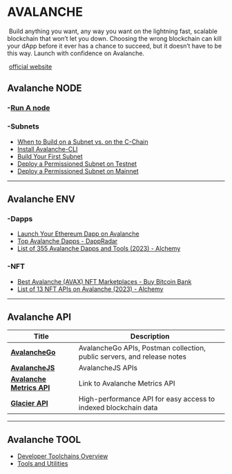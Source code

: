 # AVALANCHE

​	Build anything you want, any way you want on the lightning fast, scalable blockchain that won’t let you down. Choosing the wrong blockchain can kill your dApp before it ever has a chance to succeed, but it doesn’t have to be this way. Launch with confidence on Avalanche.

​	[official website](https://www.avax.network/)

## Avalanche NODE

### -[Run A node](https://docs.avax.network/nodes)

### -Subnets

- [When to Build on a Subnet vs. on the C-Chain](https://docs.avax.network/subnets/when-to-use-subnet-vs-c-chain)
- [Install Avalanche-CLI](https://docs.avax.network/subnets/install-avalanche-cli)
- [Build Your First Subnet](https://docs.avax.network/subnets/build-first-subnet)
- [Deploy a Permissioned Subnet on Testnet](https://docs.avax.network/subnets/create-a-fuji-subnet)
- [Deploy a Permissioned Subnet on Mainnet](https://docs.avax.network/subnets/create-a-mainnet-subnet)

------

## Avalanche ENV

### -Dapps

- [Launch Your Ethereum Dapp on Avalanche](https://docs.avax.network/dapps/launch-your-ethereum-dapp)
- [Top Avalanche Dapps - DappRadar](https://dappradar.com/rankings/protocol/avalanche)
- [List of 355 Avalanche Dapps and Tools (2023) - Alchemy](https://www.alchemy.com/ecosystem/avalanche)

### -NFT

- [Best Avalanche (AVAX) NFT Marketplaces - Buy Bitcoin Bank](https://www.buybitcoinbank.com/cryptocurrency/best-avalanche-avax-nft-marketplaces)
- [List of 13 NFT APIs on Avalanche (2023) - Alchemy](https://www.alchemy.com/list-of/nft-apis-on-avalanche)

------

## Avalanche API

| Title                                                        | Description                                                  |
| ------------------------------------------------------------ | ------------------------------------------------------------ |
| [**AvalancheGo**](https://docs.avax.network/apis/avalanchego) | AvalancheGo APIs, Postman collection, public servers, and release notes |
| [**AvalancheJS**](https://docs.avax.network/apis/avalanchejs) | AvalancheJS APIs                                             |
| [**Avalanche Metrics API**](https://docs.avax.network/apis/metrics) | Link to Avalanche Metrics API                                |
| [**Glacier API**](https://docs.avax.network/apis/glacier)    | High-performance API for easy access to indexed blockchain data |

------

## Avalanche TOOL

- [Developer Toolchains Overview](https://docs.avax.network/dapps/developer-toolchains)
- [Tools and Utilities](https://docs.avax.network/quickstart/tools-list)